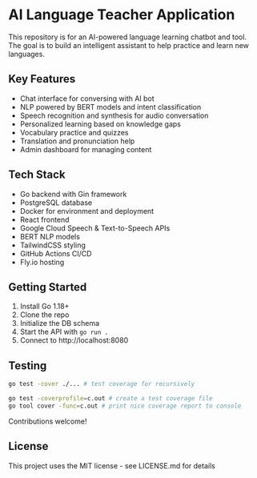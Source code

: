 # AI Language Teacher Application

This repository is for an AI-powered language learning chatbot and tool. The goal is to build an intelligent assistant to help practice and learn new languages.

## Key Features

- Chat interface for conversing with AI bot
- NLP powered by BERT models and intent classification
- Speech recognition and synthesis for audio conversation
- Personalized learning based on knowledge gaps
- Vocabulary practice and quizzes
- Translation and pronunciation help
- Admin dashboard for managing content

## Tech Stack

- Go backend with Gin framework
- PostgreSQL database
- Docker for environment and deployment
- React frontend
- Google Cloud Speech & Text-to-Speech APIs
- BERT NLP models
- TailwindCSS styling
- GitHub Actions CI/CD
- Fly.io hosting

## Getting Started

1. Install Go 1.18+
2. Clone the repo
3. Initialize the DB schema
4. Start the API with `go run .`
5. Connect to http://localhost:8080


## Testing 

```bash
go test -cover ./... # test coverage for recursively

go test -coverprofile=c.out # create a test coverage file
go tool cover -func=c.out # print nice coverage report to console
```


Contributions welcome!

## License

This project uses the MIT license - see LICENSE.md for details

